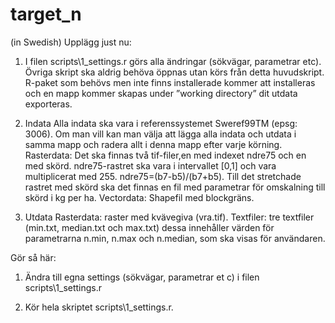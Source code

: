 # target_n

(in Swedish)
Upplägg just nu:
1.	I filen scripts\1_settings.r görs alla ändringar (sökvägar, parametrar etc). Övriga skript ska aldrig behöva öppnas utan körs från detta huvudskript. R-paket som behövs men inte finns installerade kommer att installeras och en mapp kommer skapas under ”working directory” dit utdata exporteras.

2.	Indata Alla indata ska vara i referenssystemet Sweref99TM (epsg: 3006). Om man vill kan man välja att lägga alla indata och utdata i samma mapp och radera allt i denna mapp efter varje körning.
   Rasterdata: Det ska finnas två tif-filer,en med indexet ndre75 och en med skörd. ndre75-rastret ska vara i intervallet [0,1] och vara multiplicerat med 255. ndre75=(b7-b5)/(b7+b5). Till det stretchade rastret med skörd ska det finnas en fil med parametrar för omskalning till skörd i kg per ha.
Vectordata: Shapefil med blockgräns.

3.	Utdata Rasterdata: raster med kvävegiva (vra.tif). Textfiler: tre textfiler (min.txt, median.txt och max.txt) dessa innehåller värden för parametrarna n.min, n.max och n.median, som ska visas för användaren.

Gör så här:
1.	Ändra till egna settings (sökvägar, parametrar et c) i filen scripts\1_settings.r

2.	Kör hela skriptet scripts\1_settings.r.
